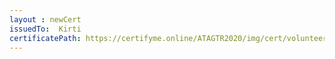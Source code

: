 ```yaml
--- 
layout : newCert 
issuedTo:  Kirti
certificatePath: https://certifyme.online/ATAGTR2020/img/cert/volunteer/Kirti_33622.png
--- 
```


